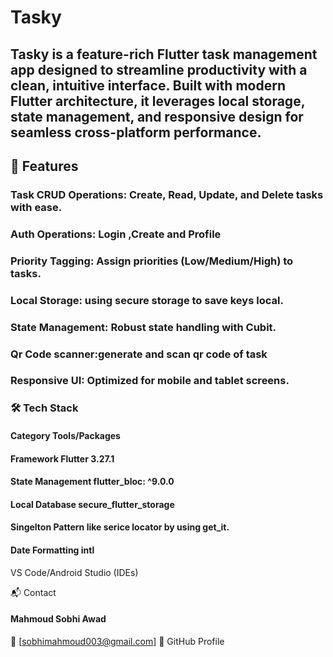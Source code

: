 # Tasky
## Tasky is a feature-rich Flutter task management app designed to streamline productivity with a clean, intuitive interface. Built with modern Flutter architecture, it leverages local storage, state management, and responsive design for seamless cross-platform performance.

## 🚀 Features
### Task CRUD Operations: Create, Read, Update, and Delete tasks with ease.

### Auth Operations: Login ,Create and Profile

### Priority Tagging: Assign priorities (Low/Medium/High) to tasks.

### Local Storage: using secure storage to save keys local.

### State Management: Robust state handling with Cubit.

### Qr Code scanner:generate and scan qr code of task

### Responsive UI: Optimized for mobile and tablet screens.

### 🛠 Tech Stack
#### Category	Tools/Packages
#### Framework	Flutter 3.27.1
#### State Management	flutter_bloc: ^9.0.0
#### Local Database	secure_flutter_storage
#### Singelton Pattern like serice locator by using get_it.
#### Date Formatting	intl


VS Code/Android Studio (IDEs)

📬 Contact
#### Mahmoud Sobhi Awad
📧 [sobhimahmoud003@gmail.com]
🐙 GitHub Profile

